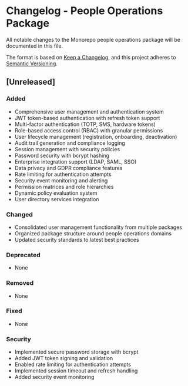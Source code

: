 # Changelog - People Operations Package

All notable changes to the Monorepo people operations package will be documented in this file.

The format is based on [Keep a Changelog](https://keepachangelog.com/en/1.1.0/),
and this project adheres to [Semantic Versioning](https://semver.org/spec/v2.0.0.html).

## [Unreleased]

### Added
- Comprehensive user management and authentication system
- JWT token-based authentication with refresh token support
- Multi-factor authentication (TOTP, SMS, hardware tokens)
- Role-based access control (RBAC) with granular permissions
- User lifecycle management (registration, onboarding, deactivation)
- Audit trail generation and compliance logging
- Session management with security policies
- Password security with bcrypt hashing
- Enterprise integration support (LDAP, SAML, SSO)
- Data privacy and GDPR compliance features
- Rate limiting for authentication attempts
- Security event monitoring and alerting
- Permission matrices and role hierarchies
- Dynamic policy evaluation system
- User directory services integration

### Changed
- Consolidated user management functionality from multiple packages
- Organized package structure around people operations domains
- Updated security standards to latest best practices

### Deprecated
- None

### Removed
- None

### Fixed
- None

### Security
- Implemented secure password storage with bcrypt
- Added JWT token signing and validation
- Enabled rate limiting for authentication attempts
- Implemented session timeout and refresh handling
- Added security event monitoring